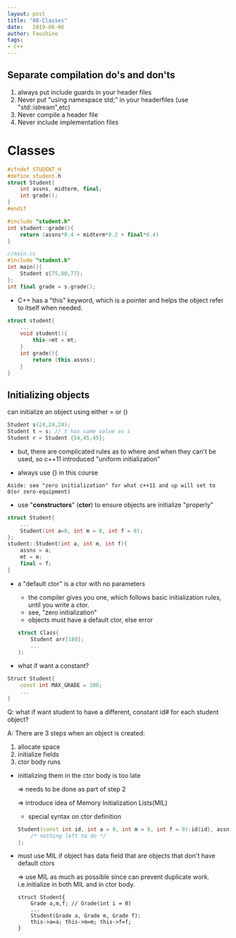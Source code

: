 ```yaml
---
layout: post
title: "08-Classes"
date:   2019-06-06
author: Faushine
tags: 
- C++
---
```


## Separate compilation do's and don'ts

1) always put include guards in your header files
2) Never put "using namespace std;" in your headerfiles (use "std::istream",etc)
3) Never compile a header file
4) Never include implementation files

# Classes

```c++
#ifndef STUDENT_H
#define student.h
struct Student{
    int assns, midterm, final;
    int grade();
}
#endif
```

```c++
#include "student.h"
int student::grade(){
    return (assns*0.4 + midterm*0.2 + final*0.4)
}
```

```c++
//main.cc
#include "student.h"
int main(){
    Student s{75,80,77};
};
int final grade = s.grade();
```

- C++ has a "this" keyword, which is a pointer and helps the object refer to itself when needed.

```c++
struct student{
    ...
    void student(){
        this->mt = mt;
    }
    int grade(){
        return (this.assns);
    }
}
```

## Initializing objects

can initialize an object using either = or ()

```c++
Student s(24,24,24);
Student t = s; // t has same value as s
Student r = Student {54,45,45};
```

- but, there are complicated rules as to where and when they can't be used, so c++11 introduced "uniform initialization"

- always use {} in this course

>
    Aside: see "zero initialization" for what c++11 and up will set to 0(or zero-equipment)


- use "**constructors**" (**ctor**) to ensure objects are initialize "properly"

```c++
struct Student{
    ...
    Student(int a=0, int m = 0, int f = 0);
};
student::Student(int a, int m, int f){
    assns = a;
    mt = m;
    final = f;
}
```

- a "default ctor" is a ctor with no parameters
    - the compiler gives you one, which follows basic initialization rules, until you write a ctor.
    - see, "zero initialization"
    - objects must have a default ctor, else error
    ```c++
    struct Class{
        Student arr[180];
        ...
    };
    ```

- what if want a constant?

```c++
Struct Student{
    const int MAX_GRADE = 100;
    ...
}
```

Q: what if want student to have a different, constant id# for each student object?

A: There are 3 steps when an object is created:

1. allocate space
2. initialize fields
3. ctor body runs

- initializing them in the ctor body is too late 

    => needs to be done as part of step 2
    
    => introduce idea of Memory Initialization Lists(MIL)

    - special syntax on ctor definition

    ```c++
    Student(const int id, int a = 0, int m = 0, int f = 0):id{id}, assns{a}, int {m}, final{f}{
        /* nothing left to do */
    };
    ```

- must use MIL if object has data field that are objects that don't have default ctors
    
    => use MIL as much as possible since can prevent duplicate work. i.e.initialize in both MIL and in ctor body.

    ```
    struct Student{
        Grade a,m,f; // Grade(int i = 0)
        ...
        Student(Grade a, Grade m, Grade f): 
        this->a=a; this->m=m; this->f=f; 
    }
    ```

